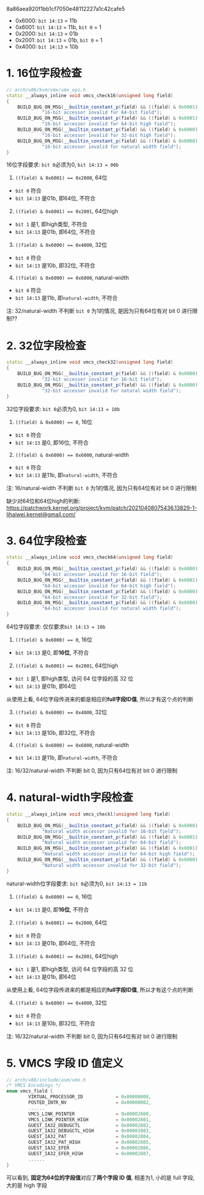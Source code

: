 

8a86aea920f1bb1cf7050e48112227a1c42cafe5

* 0x6000: `bit 14:13` = 11b
* 0x6001: `bit 14:13` = 11b, `bit 0` = 1
* 0x2000: `bit 14:13` = 01b
* 0x2001: `bit 14:13` = 01b, `bit 0` = 1
* 0x4000: `bit 14:13` = 10b

# 1. 16位字段检查

```cpp
// arch/x86/kvm/vmx/vmx_ops.h
static __always_inline void vmcs_check16(unsigned long field)
{
    BUILD_BUG_ON_MSG(__builtin_constant_p(field) && ((field) & 0x6001) == 0x2000,
             "16-bit accessor invalid for 64-bit field");
    BUILD_BUG_ON_MSG(__builtin_constant_p(field) && ((field) & 0x6001) == 0x2001,
             "16-bit accessor invalid for 64-bit high field");
    BUILD_BUG_ON_MSG(__builtin_constant_p(field) && ((field) & 0x6000) == 0x4000,
             "16-bit accessor invalid for 32-bit high field");
    BUILD_BUG_ON_MSG(__builtin_constant_p(field) && ((field) & 0x6000) == 0x6000,
             "16-bit accessor invalid for natural width field");
}
```

16位字段要求: `bit 0`必须为0, `bit 14:13 = 00b`

1. `((field) & 0x6001) == 0x2000`, 64位

* `bit 0` 符合
* `bit 14:13` 是01b, 即64位, 不符合

2. `((field) & 0x6001) == 0x2001`, 64位high

* `bit 1` 是1, 即high类型, 不符合
* `bit 14:13` 是01b, 即64位, 不符合

3. `((field) & 0x6000) == 0x4000`, 32位

* `bit 0` 符合
* `bit 14:13` 是10b, 即32位, 不符合 

4. `((field) & 0x6000) == 0x6000`, natural-width 

* `bit 0` 符合
* `bit 14:13` 是11b, 即`natural-width`, 不符合

注: 32/natural-width 不判断 `bit 0` 为1的情况, 是因为只有64位有对 bit 0 进行限制??

# 2. 32位字段检查

```cpp
static __always_inline void vmcs_check32(unsigned long field)
{
    BUILD_BUG_ON_MSG(__builtin_constant_p(field) && ((field) & 0x6000) == 0,
             "32-bit accessor invalid for 16-bit field");
    BUILD_BUG_ON_MSG(__builtin_constant_p(field) && ((field) & 0x6000) == 0x6000,
             "32-bit accessor invalid for natural width field");
}
```

32位字段要求: `bit 0`必须为0, `bit 14:13 = 10b`

1. `((field) & 0x6000) == 0`, 16位

* `bit 0` 符合
* `bit 14:13` 是0, 即16位, 不符合

2. `((field) & 0x6000) == 0x6000`, natural-width

* `bit 0` 符合
* `bit 14:13` 是11b, 即`natural-width`, 不符合

注: 16/natural-width 不判断 `bit 0` 为1的情况, 因为只有64位有对 bit 0 进行限制

缺少对64位和64位high的判断: https://patchwork.kernel.org/project/kvm/patch/20210408075436.13829-1-lihaiwei.kernel@gmail.com/

# 3. 64位字段检查

```cpp
static __always_inline void vmcs_check64(unsigned long field)
{
    BUILD_BUG_ON_MSG(__builtin_constant_p(field) && ((field) & 0x6000) == 0,
             "64-bit accessor invalid for 16-bit field");
    BUILD_BUG_ON_MSG(__builtin_constant_p(field) && ((field) & 0x6001) == 0x2001,
             "64-bit accessor invalid for 64-bit high field");
    BUILD_BUG_ON_MSG(__builtin_constant_p(field) && ((field) & 0x6000) == 0x4000,
             "64-bit accessor invalid for 32-bit field");
    BUILD_BUG_ON_MSG(__builtin_constant_p(field) && ((field) & 0x6000) == 0x6000,
             "64-bit accessor invalid for natural width field");
}
```

64位字段要求: 仅仅要求`bit 14:13 = 10b`

1. `((field) & 0x6000) == 0`, 16位

* `bit 14:13` 是0, 即**16位**, 不符合

2. `((field) & 0x6001) == 0x2001`, 64位high

* `bit 1` 是1, 即high类型, 访问 64 位字段的高 32 位
* `bit 14:13` 是01b, 即64位

从使用上看, 64位字段传进来的都是相应的**full字段ID值**, 所以才有这个点的判断

3. `((field) & 0x6000) == 0x4000`, 32位

* `bit 0` 符合
* `bit 14:13` 是10b, 即32位, 不符合 

4. `((field) & 0x6000) == 0x6000`, natural-width

* `bit 14:13` 是11b, 即`natural-width`, 不符合

注: 16/32/natural-width 不判断 bit 0, 因为只有64位有对 bit 0 进行限制

# 4. natural-width字段检查

```cpp
static __always_inline void vmcs_checkl(unsigned long field)
{
    BUILD_BUG_ON_MSG(__builtin_constant_p(field) && ((field) & 0x6000) == 0,
             "Natural width accessor invalid for 16-bit field");
    BUILD_BUG_ON_MSG(__builtin_constant_p(field) && ((field) & 0x6001) == 0x2000,
             "Natural width accessor invalid for 64-bit field");
    BUILD_BUG_ON_MSG(__builtin_constant_p(field) && ((field) & 0x6001) == 0x2001,
             "Natural width accessor invalid for 64-bit high field");
    BUILD_BUG_ON_MSG(__builtin_constant_p(field) && ((field) & 0x6000) == 0x4000,
             "Natural width accessor invalid for 32-bit field");
}
```

natural-width位字段要求: `bit 0`必须为0, `bit 14:13 = 11b`

1. `((field) & 0x6000) == 0`, 16位

* `bit 14:13` 是0, 即**16位**, 不符合

2. `((field) & 0x6001) == 0x2000`, 64位

* `bit 0` 符合
* `bit 14:13` 是01b, 即64位, 不符合

3. `((field) & 0x6001) == 0x2001`, 64位high

* `bit 1` 是1, 即high类型, 访问 64 位字段的高 32 位
* `bit 14:13` 是01b, 即64位

从使用上看, 64位字段传进来的都是相应的**full字段ID值**, 所以才有这个点的判断

4. `((field) & 0x6000) == 0x4000`, 32位

* `bit 0` 符合
* `bit 14:13` 是10b, 即32位, 不符合 


注: 16/32/natural-width 不判断 bit 0, 因为只有64位有对 bit 0 进行限制

# 5. VMCS 字段 ID 值定义

```cpp
// arch/x86/include/asm/vmx.h
/* VMCS Encodings */
enum vmcs_field {
        VIRTUAL_PROCESSOR_ID            = 0x00000000,
        POSTED_INTR_NV                  = 0x00000002,
        ......
        VMCS_LINK_POINTER               = 0x00002800,
        VMCS_LINK_POINTER_HIGH          = 0x00002801,
        GUEST_IA32_DEBUGCTL             = 0x00002802,
        GUEST_IA32_DEBUGCTL_HIGH        = 0x00002803,
        GUEST_IA32_PAT                  = 0x00002804,
        GUEST_IA32_PAT_HIGH             = 0x00002805,
        GUEST_IA32_EFER                 = 0x00002806,
        GUEST_IA32_EFER_HIGH            = 0x00002807,
        ......
}
```

可以看到, **固定为64位的字段值**对应了**两个字段 ID 值**, 相差为1, 小的是 full 字段, 大的是 high 字段